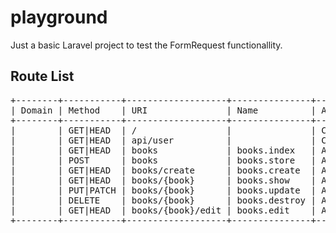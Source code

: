 # playground

Just a basic Laravel project to test the FormRequest functionallity.

## Route List
<pre>
+--------+-----------+-------------------+---------------+---------------------------------------------+--------------+
| Domain | Method    | URI               | Name          | Action                                      | Middleware   |
+--------+-----------+-------------------+---------------+---------------------------------------------+--------------+
|        | GET|HEAD  | /                 |               | Closure                                     | web          |
|        | GET|HEAD  | api/user          |               | Closure                                     | api,auth:api |
|        | GET|HEAD  | books             | books.index   | App\Http\Controllers\BookController@index   | web          |
|        | POST      | books             | books.store   | App\Http\Controllers\BookController@store   | web          |
|        | GET|HEAD  | books/create      | books.create  | App\Http\Controllers\BookController@create  | web          |
|        | GET|HEAD  | books/{book}      | books.show    | App\Http\Controllers\BookController@show    | web          |
|        | PUT|PATCH | books/{book}      | books.update  | App\Http\Controllers\BookController@update  | web          |
|        | DELETE    | books/{book}      | books.destroy | App\Http\Controllers\BookController@destroy | web          |
|        | GET|HEAD  | books/{book}/edit | books.edit    | App\Http\Controllers\BookController@edit    | web          |
+--------+-----------+-------------------+---------------+---------------------------------------------+--------------+
</pre>